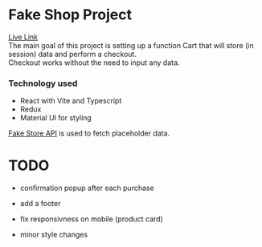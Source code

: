 # Fake Shop Project

[Live Link](https://maximilianpepper.github.io/shopping-cart) </br>
The main goal of this project is setting up a function Cart that will store (in session) data and perform a checkout. </br>
Checkout works without the need to input any data.

### Technology used

- React with Vite and Typescript
- Redux
- Material UI for styling

[Fake Store API](https://fakestoreapi.com/) is used to fetch placeholder data.

# TODO

- confirmation popup after each purchase
- add a footer

- fix responsivness on mobile (product card)

- minor style changes
